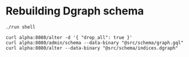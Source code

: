# Rebuilding Dgraph schema

```shell
./run shell

curl alpha:8080/alter -d '{ "drop_all": true }'
curl alpha:8080/admin/schema --data-binary "@src/schema/graph.gql"
curl alpha:8080/alter --data-binary "@src/schema/indices.dgraph"
```
